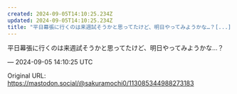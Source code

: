 ```yaml
---
created: 2024-09-05T14:10:25.234Z
updated: 2024-09-05T14:10:25.234Z
title: "平日幕張に行くのは来週試そうかと思ってたけど、明日やってみようかな…？[...]"
---
```


<p>平日幕張に行くのは来週試そうかと思ってたけど、明日やってみようかな…？</p>

&mdash; 2024-09-05 14:10:25 UTC

Original URL: https://mastodon.social/@sakuramochi0/113085344988273183
